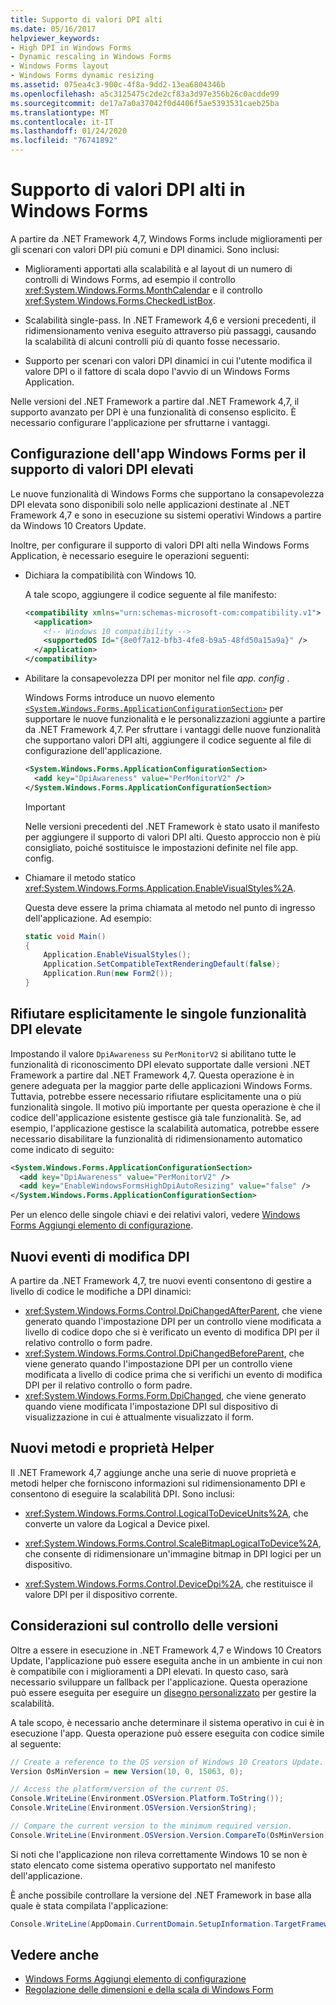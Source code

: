 ```yaml
---
title: Supporto di valori DPI alti
ms.date: 05/16/2017
helpviewer_keywords:
- High DPI in Windows Forms
- Dynamic rescaling in Windows Forms
- Windows Forms layout
- Windows Forms dynamic resizing
ms.assetid: 075ea4c3-900c-4f8a-9dd2-13ea6804346b
ms.openlocfilehash: a5c3125475c2de2cf83a3d97e356b26c0acdde99
ms.sourcegitcommit: de17a7a0a37042f0d4406f5ae5393531caeb25ba
ms.translationtype: MT
ms.contentlocale: it-IT
ms.lasthandoff: 01/24/2020
ms.locfileid: "76741892"
---
```

# <a name="high-dpi-support-in-windows-forms"></a>Supporto di valori DPI alti in Windows Forms

A partire da .NET Framework 4,7, Windows Forms include miglioramenti per gli scenari con valori DPI più comuni e DPI dinamici. Sono inclusi:

- Miglioramenti apportati alla scalabilità e al layout di un numero di controlli di Windows Forms, ad esempio il controllo <xref:System.Windows.Forms.MonthCalendar> e il controllo <xref:System.Windows.Forms.CheckedListBox>.

- Scalabilità single-pass.  In .NET Framework 4,6 e versioni precedenti, il ridimensionamento veniva eseguito attraverso più passaggi, causando la scalabilità di alcuni controlli più di quanto fosse necessario.

- Supporto per scenari con valori DPI dinamici in cui l'utente modifica il valore DPI o il fattore di scala dopo l'avvio di un Windows Forms Application.

Nelle versioni del .NET Framework a partire dal .NET Framework 4,7, il supporto avanzato per DPI è una funzionalità di consenso esplicito. È necessario configurare l'applicazione per sfruttarne i vantaggi.

## <a name="configuring-your-windows-forms-app-for-high-dpi-support"></a>Configurazione dell'app Windows Forms per il supporto di valori DPI elevati

Le nuove funzionalità di Windows Forms che supportano la consapevolezza DPI elevata sono disponibili solo nelle applicazioni destinate al .NET Framework 4,7 e sono in esecuzione su sistemi operativi Windows a partire da Windows 10 Creators Update.

Inoltre, per configurare il supporto di valori DPI alti nella Windows Forms Application, è necessario eseguire le operazioni seguenti:

- Dichiara la compatibilità con Windows 10.

  A tale scopo, aggiungere il codice seguente al file manifesto:

  ```xml
  <compatibility xmlns="urn:schemas-microsoft-com:compatibility.v1">
    <application>
      <!-- Windows 10 compatibility -->
      <supportedOS Id="{8e0f7a12-bfb3-4fe8-b9a5-48fd50a15a9a}" />
    </application>
  </compatibility>
  ```

- Abilitare la consapevolezza DPI per monitor nel file *app. config* .

  Windows Forms introduce un nuovo elemento [`<System.Windows.Forms.ApplicationConfigurationSection>`](../configure-apps/file-schema/winforms/index.md) per supportare le nuove funzionalità e le personalizzazioni aggiunte a partire da .NET Framework 4,7. Per sfruttare i vantaggi delle nuove funzionalità che supportano valori DPI alti, aggiungere il codice seguente al file di configurazione dell'applicazione.

  ```xml
  <System.Windows.Forms.ApplicationConfigurationSection>
    <add key="DpiAwareness" value="PerMonitorV2" />
  </System.Windows.Forms.ApplicationConfigurationSection>
  ```

  > [!IMPORTANT]
  > Nelle versioni precedenti del .NET Framework è stato usato il manifesto per aggiungere il supporto di valori DPI alti. Questo approccio non è più consigliato, poiché sostituisce le impostazioni definite nel file app. config.

- Chiamare il metodo statico <xref:System.Windows.Forms.Application.EnableVisualStyles%2A>.

  Questa deve essere la prima chiamata al metodo nel punto di ingresso dell'applicazione. Ad esempio:

  ```csharp
  static void Main()
  {
      Application.EnableVisualStyles();
      Application.SetCompatibleTextRenderingDefault(false);
      Application.Run(new Form2());
  }
  ```

## <a name="opting-out-of-individual-high-dpi-features"></a>Rifiutare esplicitamente le singole funzionalità DPI elevate

Impostando il valore `DpiAwareness` su `PerMonitorV2` si abilitano tutte le funzionalità di riconoscimento DPI elevato supportate dalle versioni .NET Framework a partire dal .NET Framework 4,7. Questa operazione è in genere adeguata per la maggior parte delle applicazioni Windows Forms. Tuttavia, potrebbe essere necessario rifiutare esplicitamente una o più funzionalità singole. Il motivo più importante per questa operazione è che il codice dell'applicazione esistente gestisce già tale funzionalità.  Se, ad esempio, l'applicazione gestisce la scalabilità automatica, potrebbe essere necessario disabilitare la funzionalità di ridimensionamento automatico come indicato di seguito:

```xml
<System.Windows.Forms.ApplicationConfigurationSection>
  <add key="DpiAwareness" value="PerMonitorV2" />
  <add key="EnableWindowsFormsHighDpiAutoResizing" value="false" />
</System.Windows.Forms.ApplicationConfigurationSection>
```

Per un elenco delle singole chiavi e dei relativi valori, vedere [Windows Forms Aggiungi elemento di configurazione](../configure-apps/file-schema/winforms/windows-forms-add-configuration-element.md).

## <a name="new-dpi-change-events"></a>Nuovi eventi di modifica DPI

A partire da .NET Framework 4,7, tre nuovi eventi consentono di gestire a livello di codice le modifiche a DPI dinamici:

- <xref:System.Windows.Forms.Control.DpiChangedAfterParent>, che viene generato quando l'impostazione DPI per un controllo viene modificata a livello di codice dopo che si è verificato un evento di modifica DPI per il relativo controllo o form padre.
- <xref:System.Windows.Forms.Control.DpiChangedBeforeParent>, che viene generato quando l'impostazione DPI per un controllo viene modificata a livello di codice prima che si verifichi un evento di modifica DPI per il relativo controllo o form padre.
- <xref:System.Windows.Forms.Form.DpiChanged>, che viene generato quando viene modificata l'impostazione DPI sul dispositivo di visualizzazione in cui è attualmente visualizzato il form.

## <a name="new-helper-methods-and-properties"></a>Nuovi metodi e proprietà Helper

Il .NET Framework 4,7 aggiunge anche una serie di nuove proprietà e metodi helper che forniscono informazioni sul ridimensionamento DPI e consentono di eseguire la scalabilità DPI. Sono inclusi:

- <xref:System.Windows.Forms.Control.LogicalToDeviceUnits%2A>, che converte un valore da Logical a Device pixel.

- <xref:System.Windows.Forms.Control.ScaleBitmapLogicalToDevice%2A>, che consente di ridimensionare un'immagine bitmap in DPI logici per un dispositivo.

- <xref:System.Windows.Forms.Control.DeviceDpi%2A>, che restituisce il valore DPI per il dispositivo corrente.

## <a name="versioning-considerations"></a>Considerazioni sul controllo delle versioni

Oltre a essere in esecuzione in .NET Framework 4,7 e Windows 10 Creators Update, l'applicazione può essere eseguita anche in un ambiente in cui non è compatibile con i miglioramenti a DPI elevati. In questo caso, sarà necessario sviluppare un fallback per l'applicazione. Questa operazione può essere eseguita per eseguire un [disegno personalizzato](./controls/user-drawn-controls.md) per gestire la scalabilità.

A tale scopo, è necessario anche determinare il sistema operativo in cui è in esecuzione l'app. Questa operazione può essere eseguita con codice simile al seguente:

```csharp
// Create a reference to the OS version of Windows 10 Creators Update.
Version OsMinVersion = new Version(10, 0, 15063, 0);

// Access the platform/version of the current OS.
Console.WriteLine(Environment.OSVersion.Platform.ToString());
Console.WriteLine(Environment.OSVersion.VersionString);

// Compare the current version to the minimum required version.
Console.WriteLine(Environment.OSVersion.Version.CompareTo(OsMinVersion));
```

Si noti che l'applicazione non rileva correttamente Windows 10 se non è stato elencato come sistema operativo supportato nel manifesto dell'applicazione.

È anche possibile controllare la versione del .NET Framework in base alla quale è stata compilata l'applicazione:

```csharp
Console.WriteLine(AppDomain.CurrentDomain.SetupInformation.TargetFrameworkName);
```

## <a name="see-also"></a>Vedere anche

- [Windows Forms Aggiungi elemento di configurazione](../configure-apps/file-schema/winforms/windows-forms-add-configuration-element.md)
- [Regolazione delle dimensioni e della scala di Windows Form](adjusting-the-size-and-scale-of-windows-forms.md)
